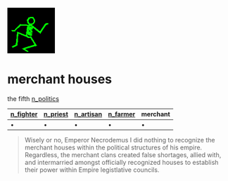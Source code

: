 ![dancer](assets/dancer.gif)

# merchant houses

 the fifth  [n_politics](n_politics.md)

|  [n_fighter](n_fighter.md)  |  [n_priest](n_priest.md)  |  [n_artisan](n_artisan.md)  |  [n_farmer](n_farmer.md)  | **merchant** | 
| --------------------------- | ------------------------- | --------------------------- | ------------------------- | ------------ | 
| •                           | •                         | •                           | •                         | •            | 
>
>   Wisely or no, Emperor Necrodemus I did nothing to recognize the merchant houses within the political structures of his empire. Regardless, the merchant clans created false shortages, allied with, and intermarried amongst officially recognized houses to establish their power within Empire legistlative councils. 

 